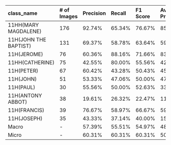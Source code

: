 | class_name            | # of Images   | Precision   | Recall   | F1 Score   | Average Precision   |
|:----------------------|:--------------|:------------|:---------|:-----------|:--------------------|
| 11HH(MARY MAGDALENE)  | 176           | 92.74%      | 65.34%   | 76.67%     | 85.26%              |
| 11H(JOHN THE BAPTIST) | 131           | 69.37%      | 58.78%   | 63.64%     | 59.73%              |
| 11H(JEROME)           | 76            | 60.36%      | 88.16%   | 71.66%     | 83.63%              |
| 11HH(CATHERINE)       | 75            | 42.55%      | 80.00%   | 55.56%     | 42.84%              |
| 11H(PETER)            | 67            | 60.42%      | 43.28%   | 50.43%     | 45.57%              |
| 11H(JOHN)             | 51            | 53.33%      | 47.06%   | 50.00%     | 47.81%              |
| 11H(PAUL)             | 30            | 55.56%      | 50.00%   | 52.63%     | 33.06%              |
| 11H(ANTONY ABBOT)     | 38            | 19.61%      | 26.32%   | 22.47%     | 11.82%              |
| 11H(FRANCIS)          | 39            | 76.67%      | 58.97%   | 66.67%     | 59.09%              |
| 11H(JOSEPH)           | 35            | 43.33%      | 37.14%   | 40.00%     | 15.87%              |
| Macro                 | -             | 57.39%      | 55.51%   | 54.97%     | 48.47%              |
| Micro                 | -             | 60.31%      | 60.31%   | 60.31%     | 50.90%              |